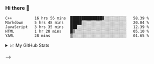 ### Hi there 👋

<!--
**javi555/javi555** is a ✨ _special_ ✨ repository because its `README.md` (this file) appears on your GitHub profile.

### Hey there <img src="https://media.giphy.com/media/hvRJCLFzcasrR4ia7z/giphy.gif" width="25px">
<a href="https://discord.gg/qUbApEc">
  <img align="left" alt="Javi's Discord" width="22px" src="https://cdn.jsdelivr.net/npm/simple-icons@v3/icons/discord.svg" />
</a>
<a href="https://www.linkedin.com/in/javieraldazabal/">
  <img align="left" alt="Javi's LinkdeIN" width="22px" src="https://cdn.jsdelivr.net/npm/simple-icons@v3/icons/linkedin.svg" />
</a>


![](https://visitor-badge.glitch.me/badge?page_id=Javinaiidu.Javnaiidu)

<br />

Hi, I'm [Javi Aldazabal], a SW engineer 🚀 from Spain. Currently, I'm developing autonomous navigation software for UAVs in Alerion (https://www.aleriontec.com), as well as collaborating with Klepsydra (https://www.klepsydra.org), while developing Melissa, a distributed high-performance platform which turns out in real robotic bees.(https://github.com/javi555/melissa/tree/develop). Beside's programming, I enjoy traveling and flying drones.

  <img align="right" alt="GIF" src="https://github.com/javi555/tree/develop/code.gif?raw=true" width="500" height="320" />
  
**Talking about Personal Stuffs:**

- 👨🏽‍💻 I’m currently working on something cool :wink:;
- 🌱 I’m currently improving my programming skills;
- 💬 Ask me about anything, I am happy to help;

**Languages and Tools:**  

<code><img height="20" src="https://raw.githubusercontent.com/github/explore/80688e429a7d4ef2fca1e82350fe8e3517d3494d/topics/javascript/javascript.png"></code>
<code><img height="20" src="https://raw.githubusercontent.com/github/explore/80688e429a7d4ef2fca1e82350fe8e3517d3494d/topics/vue/vue.png"></code>
<code><img height="20" src="https://raw.githubusercontent.com/github/explore/80688e429a7d4ef2fca1e82350fe8e3517d3494d/topics/react/react.png"></code>
<code><img height="20" src="https://raw.githubusercontent.com/github/explore/5c058a388828bb5fde0bcafd4bc867b5bb3f26f3/topics/graphql/graphql.png"></code>
<code><img height="20" src="https://raw.githubusercontent.com/github/explore/80688e429a7d4ef2fca1e82350fe8e3517d3494d/topics/nodejs/nodejs.png"></code>
<code><img height="20" src="https://raw.githubusercontent.com/github/explore/80688e429a7d4ef2fca1e82350fe8e3517d3494d/topics/cpp/cpp.png"></code>
<code><img height="20" src="https://raw.githubusercontent.com/github/explore/80688e429a7d4ef2fca1e82350fe8e3517d3494d/topics/python/python.png"></code>
<code><img height="20" src="https://raw.githubusercontent.com/github/explore/80688e429a7d4ef2fca1e82350fe8e3517d3494d/topics/mysql/mysql.png"></code>
<code><img height="20" src="https://raw.githubusercontent.com/github/explore/80688e429a7d4ef2fca1e82350fe8e3517d3494d/topics/firebase/firebase.png"></code>
<code><img height="20" src="https://raw.githubusercontent.com/github/explore/80688e429a7d4ef2fca1e82350fe8e3517d3494d/topics/git/git.png"></code>

📊 **This Week I Spent My Time On:**
<!--START_SECTION:waka-->
```text
C++          16 hrs 56 mins  ██████████████▓░░░░░░░░░░   58.39 % 
Markdown     5 hrs 48 mins   █████░░░░░░░░░░░░░░░░░░░░   20.04 % 
JavaScript   3 hrs 35 mins   ███░░░░░░░░░░░░░░░░░░░░░░   12.39 % 
HTML         1 hr 28 mins    █▒░░░░░░░░░░░░░░░░░░░░░░░   05.10 % 
YAML         28 mins         ▒░░░░░░░░░░░░░░░░░░░░░░░░   01.65 % 
```
<!--END_SECTION:waka-->

<details>
<summary>📈 My GitHub Stats</summary>

<p align="center"> <img src="https://github-readme-stats.vercel.app/api?username=Javinaiidu&show_icons=true&theme=gotham" alt="abhisheknaiidu" />

</details>


-->
